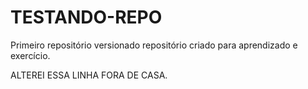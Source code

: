 # TESTANDO-REPO
 Primeiro repositório versionado
 repositório criado para aprendizado e exercício.

ALTEREI ESSA LINHA FORA DE CASA.
